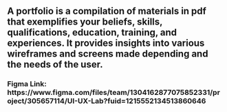 <h2>A portfolio is a compilation of materials in pdf that exemplifies your beliefs, skills, qualifications, education, training, and experiences. It provides insights into various wireframes and screens made depending and the needs of the user.</h2>

<h3> Figma Link: https://www.figma.com/files/team/1304162877075852331/project/305657114/UI-UX-Lab?fuid=1215552134513860646</h3>
